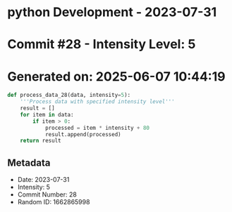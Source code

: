 ﻿# python Development - 2023-07-31
# Commit #28 - Intensity Level: 5
# Generated on: 2025-06-07 10:44:19
```python
def process_data_28(data, intensity=5):
    '''Process data with specified intensity level'''
    result = []
    for item in data:
        if item > 0:
            processed = item * intensity + 80
            result.append(processed)
    return result
```
## Metadata
- Date: 2023-07-31
- Intensity: 5
- Commit Number: 28
- Random ID: 1662865998
